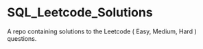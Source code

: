 # SQL_Leetcode_Solutions
A repo containing solutions to the Leetcode ( Easy, Medium, Hard ) questions. 
